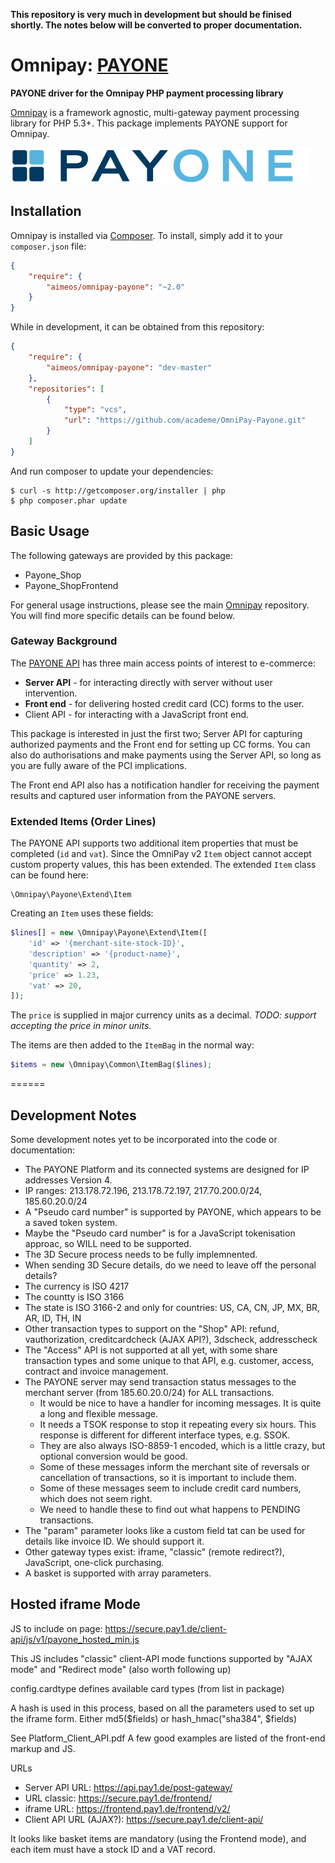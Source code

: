 **This repository is very much in development but should be finised shortly. The notes below will be converted to proper documentation.**

# Omnipay: [PAYONE](https://www.payone.de/)

**PAYONE driver for the Omnipay PHP payment processing library**

[Omnipay](https://github.com/thephpleague/omnipay) is a framework agnostic, multi-gateway payment
processing library for PHP 5.3+. This package implements PAYONE support for Omnipay.

![Alt text](docs/PAYONE_Logo_480.png?raw=true "PAYONE")

## Installation

Omnipay is installed via [Composer](http://getcomposer.org/). To install, simply add it
to your `composer.json` file:

```json
{
    "require": {
        "aimeos/omnipay-payone": "~2.0"
    }
}
```

While in development, it can be obtained from this repository:

```json
{
    "require": {
        "aimeos/omnipay-payone": "dev-master"
    },
    "repositories": [
        {
            "type": "vcs",
            "url": "https://github.com/academe/OmniPay-Payone.git"
        }
    ]
}
```

And run composer to update your dependencies:

    $ curl -s http://getcomposer.org/installer | php
    $ php composer.phar update

## Basic Usage

The following gateways are provided by this package:

* Payone_Shop
* Payone_ShopFrontend

For general usage instructions, please see the main [Omnipay](https://github.com/thephpleague/omnipay)
repository. You will find more specific details can be found below.

### Gateway Background

The [PAYONE API](https://www.payone.de/en/platform-integration/interfaces/) has three main access points
of interest to e-commerce:

* **Server API** - for interacting directly with server without user intervention.
* **Front end** - for delivering hosted credit card (CC) forms to the user.
* Client API - for interacting with a JavaScript front end.

This package is interested in just the first two; Server API for capturing authorized payments and the Front end
for setting up CC forms. You can also do authorisations and make payments using the Server API, so long as
you are fully aware of the PCI implications.

The Front end API also has a notification handler for receiving the payment results and captured user information
from the PAYONE servers.

### Extended Items (Order Lines)

The PAYONE API supports two additional item properties that must be completed (`id` and `vat`). Since the OmniPay v2
`Item` object cannot accept custom property values, this has been extended. The extended `Item` class can be found here:

    \Omnipay\Payone\Extend\Item

Creating an `Item` uses these fields:

~~~php
$lines[] = new \Omnipay\Payone\Extend\Item([
    'id' => '{merchant-site-stock-ID}',
    'description' => '{product-name}',
    'quantity' => 2,
    'price' => 1.23,
    'vat' => 20,
]);
~~~

The `price` is supplied in major currency units as a decimal. *TODO: support accepting the price in minor units.*

The items are then added to the `ItemBag` in the normal way:

~~~php
$items = new \Omnipay\Common\ItemBag($lines);
~~~

======

## Development Notes

Some development notes yet to be incorporated into the code or documentation:

* The PAYONE Platform and its connected systems are designed for IP addresses Version 4.
* IP ranges: 213.178.72.196, 213.178.72.197, 217.70.200.0/24, 185.60.20.0/24
* A "Pseudo card number" is supported by PAYONE, which appears to be a saved token system.
* Maybe the "Pseudo card number" is for a JavaScript tokenisation approac, so WILL need to be supported.
* The 3D Secure process needs to be fully implemnented.
* When sending 3D Secure details, do we need to leave off the personal details?
* The currency is ISO 4217
* The countty is ISO 3166
* The state is ISO 3166-2 and only for countries: US, CA, CN, JP, MX, BR, AR, ID, TH, IN
* Other transaction types to support on the "Shop" API: refund, vauthorization, creditcardcheck (AJAX API?), 3dscheck, addresscheck
* The "Access" API is not supported at all yet, with some share transaction types and some unique to that API, e.g. customer,
  access, contract and invoice management.
* The PAYONE server may send transaction status messages to the merchant server (from 185.60.20.0/24) for ALL transactions.
  * It would be nice to have a handler for incoming messages. It is quite a long and flexible message.
  * It needs a TSOK response to stop it repeating every six hours. This response is different for different interface types, e.g. SSOK.
  * They are also always ISO-8859-1 encoded, which is a little crazy, but optional conversion would be good.
  * Some of these messages inform the merchant site of reversals or cancellation of transactions, so it is important
  to include them.
  * Some of these messages seem to include credit card numbers, which does not seem right.
  * We need to handle these to find out what happens to PENDING transactions.
* The "param" parameter looks like a custom field tat can be used for details like invoice ID. We should support it.
* Other gateway types exist: iframe, "classic" (remote redirect?), JavaScript, one-click purchasing.
* A basket is supported with array parameters.

## Hosted iframe Mode

JS to include on page: https://secure.pay1.de/client-api/js/v1/payone_hosted_min.js

This JS includes "classic" client-API mode functions supported by "AJAX mode" and "Redirect mode" (also worth following up)

config.cardtype defines available card types (from list in package)

A hash is used in this process, based on all the parameters used to set up the iframe form.
Either md5($fields) or hash_hmac("sha384", $fields)

See Platform_Client_API.pdf A few good examples are listed of the front-end markup and JS.

URLs

* Server API URL: https://api.pay1.de/post-gateway/
* URL classic: https://secure.pay1.de/frontend/
* iframe URL: https://frontend.pay1.de/frontend/v2/
* Client API URL (AJAX?): https://secure.pay1.de/client-api/

It looks like basket items are mandatory (using the Frontend mode), and each item must have a stock ID and a VAT record.

